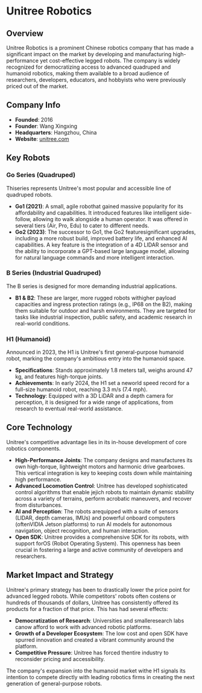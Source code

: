 # Unitree Robotics

## Overview
Unitree Robotics is a prominent Chinese robotics company that has made a significant impact on the market by developing and manufacturing high-performance yet cost-effective legged robots. The company is widely recognized for democratizing access to advanced quadruped and humanoid robotics, making them available to a broad audience of researchers, developers, educators, and hobbyists who were previously priced out of the market.

## Company Info
- **Founded**: 2016
- **Founder**: Wang Xingxing
- **Headquarters**: Hangzhou, China
- **Website**: [unitree.com](https://www.unitree.com/)

## Key Robots

### Go Series (Quadruped)
Thiseries represents Unitree's most popular and accessible line of quadruped robots.

- **Go1 (2021)**: A small, agile robothat gained massive popularity for its affordability and capabilities. It introduced features like intelligent side-follow, allowing ito walk alongside a human operator. It was offered in several tiers (Air, Pro, Edu) to cater to different needs.
- **Go2 (2023)**: The successor to Go1, the Go2 featuresignificant upgrades, including a more robust build, improved battery life, and enhanced AI capabilities. A key feature is the integration of a 4D LIDAR sensor and the ability to incorporate a GPT-based large language model, allowing for natural language commands and more intelligent interaction.

### B Series (Industrial Quadruped)
The B series is designed for more demanding industrial applications.

- **B1 & B2**: These are larger, more rugged robots withigher payload capacities and ingress protection ratings (e.g., IP68 on the B2), making them suitable for outdoor and harsh environments. They are targeted for tasks like industrial inspection, public safety, and academic research in real-world conditions.

### H1 (Humanoid)
Announced in 2023, the H1 is Unitree's first general-purpose humanoid robot, marking the company's ambitious entry into the humanoid space.
- **Specifications**: Stands approximately 1.8 meters tall, weighs around 47 kg, and features high-torque joints.
- **Achievements**: In early 2024, the H1 set a neworld speed record for a full-size humanoid robot, reaching 3.3 m/s (7.4 mph).
- **Technology**: Equipped with a 3D LiDAR and a depth camera for perception, it is designed for a wide range of applications, from research to eventual real-world assistance.

## Core Technology
Unitree's competitive advantage lies in its in-house development of core robotics components.

- **High-Performance Joints**: The company designs and manufactures its own high-torque, lightweight motors and harmonic drive gearboxes. This vertical integration is key to keeping costs down while maintaining high performance.
- **Advanced Locomotion Control**: Unitree has developed sophisticated control algorithms that enable jejich robots to maintain dynamic stability across a variety of terrains, perform acrobatic maneuvers, and recover from disturbances.
- **AI and Perception**: The robots arequipped with a suite of sensors (LIDAR, depth cameras, IMUs) and powerful onboard computers (oftenVIDIA Jetson platforms) to run AI models for autonomous navigation, object recognition, and human interaction.
- **Open SDK**: Unitree provides a comprehensive SDK for its robots, with support forOS (Robot Operating System). This openness has been crucial in fostering a large and active community of developers and researchers.

## Market Impact and Strategy
Unitree's primary strategy has been to drastically lower the price point for advanced legged robots. While competitors' robots often costens or hundreds of thousands of dollars, Unitree has consistently offered its products for a fraction of that price. This has had several effects:

- **Democratization of Research**: Universities and smalleresearch labs canow afford to work with advanced robotic platforms.
- **Growth of a Developer Ecosystem**: The low cost and open SDK have spurred innovation and created a vibrant community around the platform.
- **Competitive Pressure**: Unitree has forced thentire industry to reconsider pricing and accessibility.

The company's expansion into the humanoid market withe H1 signals its intention to compete directly with leading robotics firms in creating the next generation of general-purpose robots.



